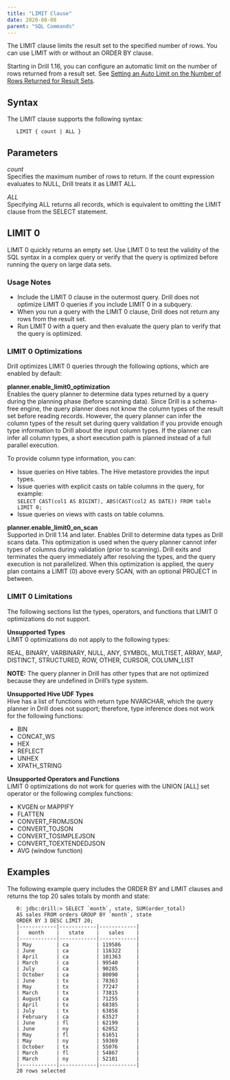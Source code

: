 ```yaml
---
title: "LIMIT Clause"
date: 2020-08-08
parent: "SQL Commands"
---
```

The LIMIT clause limits the result set to the specified number of rows. You can use LIMIT with or without an ORDER BY clause.  

Starting in Drill 1.16, you can configure an automatic limit on the number of rows returned from a result set. See [Setting an Auto Limit on the Number of Rows Returned for Result Sets]({{site.baseurl}}/docs/planning-and-execution-options/#setting-an-auto-limit-on-the-number-of-rows-returned-for-result-sets).


## Syntax
The LIMIT clause supports the following syntax:  

       LIMIT { count | ALL }  

## Parameters
*count*  
Specifies the maximum number of rows to return.
If the count expression evaluates to NULL, Drill treats it as LIMIT ALL.  

*ALL*  
Specifying ALL returns all records, which is equivalent to omitting the LIMIT clause from the SELECT statement.  

## LIMIT 0

LIMIT 0 quickly returns an empty set. Use LIMIT 0 to test the validity of the SQL syntax in a complex query or verify that the query is optimized before running the query on large data sets.  

### Usage Notes  


- Include the LIMIT 0 clause in the outermost query. Drill does not optimize LIMIT 0 queries if you include LIMIT 0 in a subquery.  
- When you run a query with the LIMIT 0 clause, Drill does not return any rows from the result set.  
- Run LIMIT 0 with a query and then evaluate the query plan to verify that the query is optimized.  
  

### LIMIT 0 Optimizations  

Drill optimizes LIMIT 0 queries through the following options, which are enabled by default:  

**planner.enable\_limit0_optimization**  
Enables the query planner to determine data types returned by a query during the planning phase (before scanning data). Since Drill is a schema-free engine, the query planner does not know the column types of the result set before reading records. However, the query planner can infer the column types of the result set during query validation if you provide enough type information to Drill about the input column types. If the planner can infer all column types, a short execution path is planned instead of a full parallel execution.  

To provide column type information, you can:  

- Issue queries on Hive tables. The Hive metastore provides the input types.  
- Issue queries with explicit casts on table columns in the query, for example:  
  `SELECT CAST(col1 AS BIGINT), ABS(CAST(col2 AS DATE)) FROM table LIMIT 0;`  
- Issue queries on views with casts on table columns.  

**planner.enable\_limit0\_on_scan**  
Supported in Drill 1.14 and later. Enables Drill to determine data types as Drill scans data. This optimization is used when the query planner cannot infer types of columns during validation (prior to scanning). Drill exits and terminates the query immediately after resolving the types, and the query execution is not parallelized. When this optimization is applied, the query plan contains a LIMIT (0) above every SCAN, with an optional PROJECT in between.  

### LIMIT 0 Limitations  
The following sections list the types, operators, and functions that LIMIT 0 optimizations do not support.  

**Unsupported Types**  
LIMIT 0 optimizations do not apply to the following types:  

REAL, BINARY, VARBINARY, NULL, ANY, SYMBOL, MULTISET, ARRAY, MAP, DISTINCT, STRUCTURED, ROW, OTHER, CURSOR, COLUMN_LIST 

**NOTE:** The query planner in Drill has other types that are not optimized because they are undefined in Drill’s type system.  

**Unsupported Hive UDF Types**  
Hive has a list of functions with return type NVARCHAR, which the query planner in Drill does not support; therefore, type inference does not work for the following functions:  


- BIN  
- CONCAT_WS  
- HEX  
- REFLECT  
- UNHEX  
- XPATH_STRING  

**Unsupported Operators and Functions**  
LIMIT 0 optimizations do not work for queries with the UNION [ALL] set operator or the following complex functions:  

- KVGEN or MAPPIFY  
- FLATTEN  
- CONVERT_FROMJSON  
- CONVERT_TOJSON  
- CONVERT_TOSIMPLEJSON  
- CONVERT_TOEXTENDEDJSON  
- AVG (window function)  

## Examples
The following example query includes the ORDER BY and LIMIT clauses and returns the top 20 sales totals by month and state:  

       0: jdbc:drill:> SELECT `month`, state, SUM(order_total)
       AS sales FROM orders GROUP BY `month`, state
       ORDER BY 3 DESC LIMIT 20;
       |------------|------------|------------|
       |   month    |   state    |   sales    |
       |------------|------------|------------|
       | May        | ca         | 119586     |
       | June       | ca         | 116322     |
       | April      | ca         | 101363     |
       | March      | ca         | 99540      |
       | July       | ca         | 90285      |
       | October    | ca         | 80090      |
       | June       | tx         | 78363      |
       | May        | tx         | 77247      |
       | March      | tx         | 73815      |
       | August     | ca         | 71255      |
       | April      | tx         | 68385      |
       | July       | tx         | 63858      |
       | February   | ca         | 63527      |
       | June       | fl         | 62199      |
       | June       | ny         | 62052      |
       | May        | fl         | 61651      |
       | May        | ny         | 59369      |
       | October    | tx         | 55076      |
       | March      | fl         | 54867      |
       | March      | ny         | 52101      |
       |------------|------------|------------|
       20 rows selected

